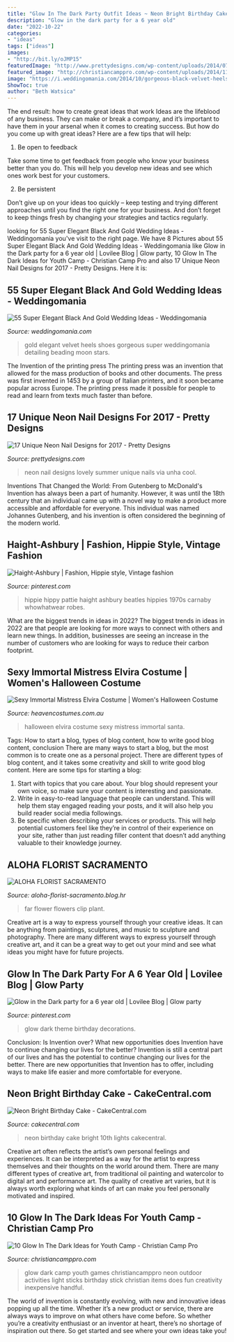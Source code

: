 ```yaml
---
title: "Glow In The Dark Party Outfit Ideas ~ Neon Bright Birthday Cake"
description: "Glow in the dark party for a 6 year old"
date: "2022-10-22"
categories:
- "ideas"
tags: ["ideas"]
images:
- "http://bit.ly/oJMP15"
featuredImage: "http://www.prettydesigns.com/wp-content/uploads/2014/07/Lovely-Neon-Nail-Design.jpg"
featured_image: "http://christiancamppro.com/wp-content/uploads/2014/11/10-glow-in-the-dark-e1415898732680.png"
image: "https://i.weddingomania.com/2014/10/gorgeous-black-velvet-heels-with-gold-embellishments-and-embroidery.jpg"
ShowToc: true
author: "Beth Watsica"
---
```



The end result: how to create great ideas that work
Ideas are the lifeblood of any business. They can make or break a company, and it’s important to have them in your arsenal when it comes to creating success. But how do you come up with great ideas? Here are a few tips that will help:
1. Be open to feedback

Take some time to get feedback from people who know your business better than you do. This will help you develop new ideas and see which ones work best for your customers.

2. Be persistent

Don’t give up on your ideas too quickly – keep testing and trying different approaches until you find the right one for your business. And don’t forget to keep things fresh by changing your strategies and tactics regularly.

	

		
looking for 55 Super Elegant Black And Gold Wedding Ideas - Weddingomania you've visit to the right page. We have 8 Pictures about 55 Super Elegant Black And Gold Wedding Ideas - Weddingomania like Glow in the Dark party for a 6 year old | Lovilee Blog | Glow party, 10 Glow In The Dark Ideas for Youth Camp - Christian Camp Pro and also 17 Unique Neon Nail Designs for 2017 - Pretty Designs. Here it is:
		
    
## 55 Super Elegant Black And Gold Wedding Ideas - Weddingomania

<img loading=lazy src="https://i.weddingomania.com/2014/10/gorgeous-black-velvet-heels-with-gold-embellishments-and-embroidery.jpg" onerror="this.onerror=null;this.src='https://tse1.mm.bing.net/th?id=OIP.vfMsiksDwup9IA_8tHaZVQHaLH&amp;pid=15.1';" alt="55 Super Elegant Black And Gold Wedding Ideas - Weddingomania">

_Source: weddingomania.com_

>gold elegant velvet heels shoes gorgeous super weddingomania detailing beading moon stars. 

	

The Invention of the printing press
The printing press was an invention that allowed for the mass production of books and other documents. The press was first invented in 1453 by a group of Italian printers, and it soon became popular across Europe. The printing press made it possible for people to read and learn from texts much faster than before.

    
## 17 Unique Neon Nail Designs For 2017 - Pretty Designs

<img loading=lazy src="http://www.prettydesigns.com/wp-content/uploads/2014/07/Lovely-Neon-Nail-Design.jpg" onerror="this.onerror=null;this.src='https://tse2.mm.bing.net/th?id=OIP.UPqPk941gK93TeQ6QHajNgHaJ3&amp;pid=15.1';" alt="17 Unique Neon Nail Designs for 2017 - Pretty Designs">

_Source: prettydesigns.com_

>neon nail designs lovely summer unique nails via unha cool. 

	

Inventions That Changed the World: From Gutenberg to McDonald's
Invention has always been a part of humanity. However, it was until the 18th century that an individual came up with a novel way to make a product more accessible and affordable for everyone. This individual was named Johannes Gutenberg, and his invention is often considered the beginning of the modern world.

    
## Haight-Ashbury | Fashion, Hippie Style, Vintage Fashion

<img loading=lazy src="https://i.pinimg.com/736x/04/ac/fb/04acfb85150bb150083a0e9b36d0daff.jpg" onerror="this.onerror=null;this.src='https://tse1.mm.bing.net/th?id=OIP.XVsmJrizmouLuxLmGg94fwHaK3&amp;pid=15.1';" alt="Haight-Ashbury | Fashion, Hippie style, Vintage fashion">

_Source: pinterest.com_

>hippie hippy pattie haight ashbury beatles hippies 1970s carnaby whowhatwear robes. 

	

What are the biggest trends in ideas in 2022?
The biggest trends in ideas in 2022 are that people are looking for more ways to connect with others and learn new things. In addition, businesses are seeing an increase in the number of customers who are looking for ways to reduce their carbon footprint.

    
## Sexy Immortal Mistress Elvira Costume | Women&#039;s Halloween Costume

<img loading=lazy src="https://www.heavencostumes.com.au/media/catalog/product/cache/3ca7c4de79fd9294a778cbfdebc9dde4/l/e/lega-85571-immortal-beauty-women-s-sexy-elvira-halloween-costume-1200.jpg" onerror="this.onerror=null;this.src='https://tse1.mm.bing.net/th?id=OIP.E2mS5nvs9eh-gLct9QUeyQHaLW&amp;pid=15.1';" alt="Sexy Immortal Mistress Elvira Costume | Women&#039;s Halloween Costume">

_Source: heavencostumes.com.au_

>halloween elvira costume sexy mistress immortal santa. 

	

Tags: How to start a blog, types of blog content, how to write good blog content, conclusion
There are many ways to start a blog, but the most common is to create one as a personal project. There are different types of blog content, and it takes some creativity and skill to write good blog content. Here are some tips for starting a blog:
1. Start with topics that you care about. Your blog should represent your own voice, so make sure your content is interesting and passionate.
2. Write in easy-to-read language that people can understand. This will help them stay engaged reading your posts, and it will also help you build reader social media followings.
3. Be specific when describing your services or products. This will help potential customers feel like they’re in control of their experience on your site, rather than just reading filler content that doesn’t add anything valuable to their knowledge journey. 

    
## ALOHA FLORIST SACRAMENTO

<img loading=lazy src="http://bit.ly/oJMP15" onerror="this.onerror=null;this.src='https://tse3.mm.bing.net/th?id=OIP.Nmh62_TcLCWXZNsf9Tqs3wHaFB&amp;pid=15.1';" alt="ALOHA FLORIST SACRAMENTO">

_Source: aloha-florist-sacramento.blog.hr_

>far flower flowers clip plant. 

	

Creative art is a way to express yourself through your creative ideas. It can be anything from paintings, sculptures, and music to sculpture and photography. There are many different ways to express yourself through creative art, and it can be a great way to get out your mind and see what ideas you might have for future projects.

    
## Glow In The Dark Party For A 6 Year Old | Lovilee Blog | Glow Party

<img loading=lazy src="https://i.pinimg.com/736x/c9/ba/cd/c9bacd160ee11df563ff833c7d6f6b75.jpg" onerror="this.onerror=null;this.src='https://tse1.mm.bing.net/th?id=OIP.Wt7oGY7w2gDOFOxmkNl3fQHaLR&amp;pid=15.1';" alt="Glow in the Dark party for a 6 year old | Lovilee Blog | Glow party">

_Source: pinterest.com_

>glow dark theme birthday decorations. 

	

Conclusion: Is Invention over? What new opportunities does Invention have to continue changing our lives for the better?
Invention is still a central part of our lives and has the potential to continue changing our lives for the better. There are new opportunities that Invention has to offer, including ways to make life easier and more comfortable for everyone.

    
## Neon Bright Birthday Cake - CakeCentral.com

<img loading=lazy src="https://cdn001.cakecentral.com/gallery/2015/03/900_101502sLz_neon-bright-birthday-cake.jpg" onerror="this.onerror=null;this.src='https://tse3.mm.bing.net/th?id=OIP.7PkJ1VCSn04_fh_mblzGeAHaJ4&amp;pid=15.1';" alt="Neon Bright Birthday Cake - CakeCentral.com">

_Source: cakecentral.com_

>neon birthday cake bright 10th lights cakecentral. 

	

Creative art often reflects the artist’s own personal feelings and experiences. It can be interpreted as a way for the artist to express themselves and their thoughts on the world around them. There are many different types of creative art, from traditional oil painting and watercolor to digital art and performance art. The quality of creative art varies, but it is always worth exploring what kinds of art can make you feel personally motivated and inspired.

    
## 10 Glow In The Dark Ideas For Youth Camp - Christian Camp Pro

<img loading=lazy src="http://christiancamppro.com/wp-content/uploads/2014/11/10-glow-in-the-dark-e1415898732680.png" onerror="this.onerror=null;this.src='https://tse3.mm.bing.net/th?id=OIP.Q2_sD1O_i21sjTnBH54shAHaLH&amp;pid=15.1';" alt="10 Glow In The Dark Ideas for Youth Camp - Christian Camp Pro">

_Source: christiancamppro.com_

>glow dark camp youth games christiancamppro neon outdoor activities light sticks birthday stick christian items does fun creativity inexpensive handful. 

	

The world of invention is constantly evolving, with new and innovative ideas popping up all the time. Whether it’s a new product or service, there are always ways to improve on what others have come before. So whether you’re a creativity enthusiast or an inventor at heart, there’s no shortage of inspiration out there. So get started and see where your own ideas take you!

